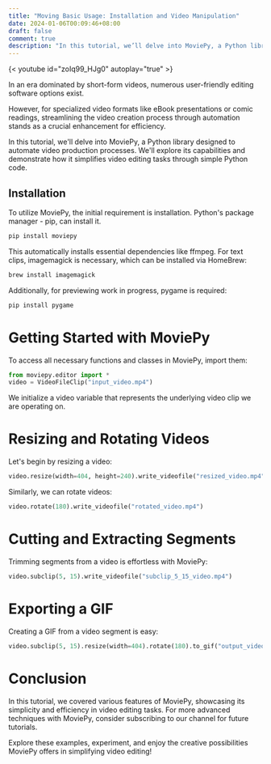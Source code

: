 ```yaml
---
title: "Moving Basic Usage: Installation and Video Manipulation"
date: 2024-01-06T00:09:46+08:00
draft: false
comment: true
description: "In this tutorial, we’ll delve into MoviePy, a Python library designed to automate video production processes. We’ll explore its capabilities and demonstrate how it simplifies video editing tasks through simple Python code."
---
```


{< youtube id="zoIq99_HJg0" autoplay="true" >}

In an era dominated by short-form videos, numerous user-friendly editing software options exist. 

However, for specialized video formats like eBook presentations or comic readings, streamlining the video creation process through automation stands as a crucial enhancement for efficiency.

In this tutorial, we'll delve into MoviePy, a Python library designed to automate video production processes. We'll explore its capabilities and demonstrate how it simplifies video editing tasks through simple Python code.

## Installation
To utilize MoviePy, the initial requirement is installation. Python's package manager - pip, can install it.

```bash
pip install moviepy
```

This automatically installs essential dependencies like ffmpeg. For text clips, imagemagick is necessary, which can be installed via HomeBrew:

```bash
brew install imagemagick
```

Additionally, for previewing work in progress, pygame is required:

```bash
pip install pygame
```

# Getting Started with MoviePy
To access all necessary functions and classes in MoviePy, import them:

```python
from moviepy.editor import *
video = VideoFileClip("input_video.mp4")
```

We initialize a video variable that represents the underlying video clip we are operating on.

# Resizing and Rotating Videos
Let's begin by resizing a video:

```python
video.resize(width=404, height=240).write_videofile("resized_video.mp4")
```

Similarly, we can rotate videos:

```python
video.rotate(180).write_videofile("rotated_video.mp4")
```

# Cutting and Extracting Segments

Trimming segments from a video is effortless with MoviePy:

```python
video.subclip(5, 15).write_videofile("subclip_5_15_video.mp4")
```

# Exporting a GIF
Creating a GIF from a video segment is easy:

```python
video.subclip(5, 15).resize(width=404).rotate(180).to_gif("output_video.gif")
```

# Conclusion
In this tutorial, we covered various features of MoviePy, showcasing its simplicity and efficiency in video editing tasks. For more advanced techniques with MoviePy, consider subscribing to our channel for future tutorials.

Explore these examples, experiment, and enjoy the creative possibilities MoviePy offers in simplifying video editing!
